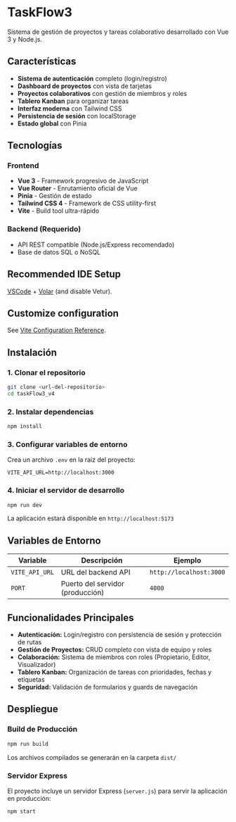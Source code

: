 # TaskFlow3

Sistema de gestión de proyectos y tareas colaborativo desarrollado con Vue 3 y Node.js.

## Características

-  **Sistema de autenticación** completo (login/registro)
-  **Dashboard de proyectos** con vista de tarjetas
-  **Proyectos colaborativos** con gestión de miembros y roles
-  **Tablero Kanban** para organizar tareas
-  **Interfaz moderna** con Tailwind CSS
-  **Persistencia de sesión** con localStorage
-  **Estado global** con Pinia

##  Tecnologías

### Frontend
- **Vue 3** - Framework progresivo de JavaScript
- **Vue Router** - Enrutamiento oficial de Vue
- **Pinia** - Gestión de estado
- **Tailwind CSS 4** - Framework de CSS utility-first
- **Vite** - Build tool ultra-rápido

### Backend (Requerido)
- API REST compatible (Node.js/Express recomendado)
- Base de datos SQL o NoSQL



## Recommended IDE Setup

[VSCode](https://code.visualstudio.com/) + [Volar](https://marketplace.visualstudio.com/items?itemName=Vue.volar) (and disable Vetur).

## Customize configuration

See [Vite Configuration Reference](https://vite.dev/config/).

##  Instalación

### 1. Clonar el repositorio
```bash
git clone <url-del-repositorio>
cd taskFlow3_v4
```

### 2. Instalar dependencias
```bash
npm install
```

### 3. Configurar variables de entorno
Crea un archivo `.env` en la raíz del proyecto:
```env
VITE_API_URL=http://localhost:3000
```

### 4. Iniciar el servidor de desarrollo
```bash
npm run dev
```
La aplicación estará disponible en `http://localhost:5173`

##  Variables de Entorno

| Variable | Descripción | Ejemplo |
|----------|-------------|---------|
| `VITE_API_URL` | URL del backend API | `http://localhost:3000` |
| `PORT` | Puerto del servidor (producción) | `4000` |

##  Funcionalidades Principales

- **Autenticación:** Login/registro con persistencia de sesión y protección de rutas
- **Gestión de Proyectos:** CRUD completo con vista de equipo y roles
- **Colaboración:** Sistema de miembros con roles (Propietario, Editor, Visualizador)
- **Tablero Kanban:** Organización de tareas con prioridades, fechas y etiquetas
- **Seguridad:** Validación de formularios y guards de navegación


##  Despliegue

### Build de Producción
```bash
npm run build
```

Los archivos compilados se generarán en la carpeta `dist/`

### Servidor Express
El proyecto incluye un servidor Express (`server.js`) para servir la aplicación en producción:

```bash
npm start
```
